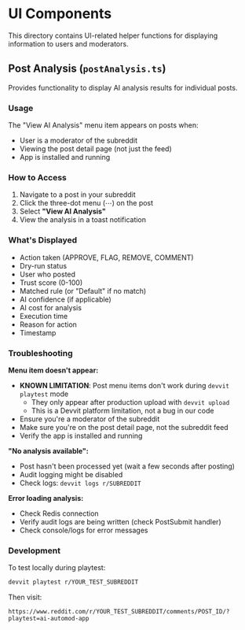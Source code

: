 # UI Components

This directory contains UI-related helper functions for displaying information to users and moderators.

## Post Analysis (`postAnalysis.ts`)

Provides functionality to display AI analysis results for individual posts.

### Usage

The "View AI Analysis" menu item appears on posts when:
- User is a moderator of the subreddit
- Viewing the post detail page (not just the feed)
- App is installed and running

### How to Access

1. Navigate to a post in your subreddit
2. Click the three-dot menu (⋯) on the post
3. Select **"View AI Analysis"**
4. View the analysis in a toast notification

### What's Displayed

- Action taken (APPROVE, FLAG, REMOVE, COMMENT)
- Dry-run status
- User who posted
- Trust score (0-100)
- Matched rule (or "Default" if no match)
- AI confidence (if applicable)
- AI cost for analysis
- Execution time
- Reason for action
- Timestamp

### Troubleshooting

**Menu item doesn't appear:**
- **KNOWN LIMITATION**: Post menu items don't work during `devvit playtest` mode
  - They only appear after production upload with `devvit upload`
  - This is a Devvit platform limitation, not a bug in our code
- Ensure you're a moderator of the subreddit
- Make sure you're on the post detail page, not the subreddit feed
- Verify the app is installed and running

**"No analysis available":**
- Post hasn't been processed yet (wait a few seconds after posting)
- Audit logging might be disabled
- Check logs: `devvit logs r/SUBREDDIT`

**Error loading analysis:**
- Check Redis connection
- Verify audit logs are being written (check PostSubmit handler)
- Check console/logs for error messages

### Development

To test locally during playtest:
```bash
devvit playtest r/YOUR_TEST_SUBREDDIT
```

Then visit:
```
https://www.reddit.com/r/YOUR_TEST_SUBREDDIT/comments/POST_ID/?playtest=ai-automod-app
```
